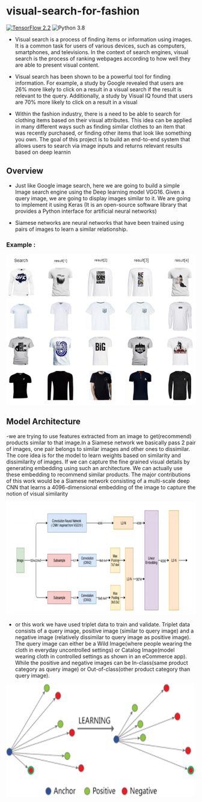 # visual-search-for-fashion
[![TensorFlow 2.2](https://img.shields.io/badge/TensorFlow-2.2-FF6F00?logo=tensorflow)](https://github.com/tensorflow/tensorflow/releases/tag/v2.2.0)
![Python 3.8](https://img.shields.io/badge/Python-3.8-3776AB)

- Visual search is a process of finding items or information using images. It is a common task for users of various devices, such as computers, smartphones, and televisions. In the context of search engines, visual search is the process of ranking webpages according to how well they are able to present visual content.

- Visual search has been shown to be a powerful tool for finding information. For example, a study by Google revealed that users are 26% more likely to click on a result in a visual search if the result is relevant to the query. Additionally, a study by Visual IQ found that users are 70% more likely to click on a result in a visual

- Within the fashion industry, there is a need to be able to search for clothing items based on their visual attributes. This idea can be applied in many different ways such as finding similar clothes to an item that was recently purchased, or finding other items that look like something you own. The goal of this project is to build an end-to-end system that allows users to search via image inputs and returns relevant results based on deep learnin

## Overview 

- Just like Google image search, here we are going to build a simple Image search engine using the Deep learning model VGG16. Given a query image, we are going to display images similar to it. We are going to implement it using Keras (It is an open-source software library that provides a Python interface for artificial neural networks)

- Siamese networks are neural networks that have been trained using pairs of images to learn a similar relationship.

### Example :

<img src="images/result2.png" width="800" height="400"/>



## Model Architecture

-we are trying to use features extracted from an image to get(recommend) products similar to that image.In a Siamese network we basically pass 2 pair of images, one pair belongs to similar images and other ones to dissimilar. The core idea is for the model to learn weights based on similarity and dissimilarity of images. If we can capture the fine grained visual details by generating embedding using such an architecture. We can actually use these embedding to recommend similar products. The major contributions of this work would be a Siamese network consisting of a multi-scale deep CNN that learns a 4096-dimensional embedding of the image to capture the notion of visual similarity

<img src="images/model4.png" width="800" height="300"/>


- or this work we have used triplet data to train and validate. Triplet data consists of a query image, positive image (similar to query image) and a negative image (relatively dissimilar to query image as positive image). The query image can either be a Wild Image(where people wearing the cloth in everyday uncontrolled settings) or Catalog Image(model wearing cloth in controlled settings as shown in an eCommerce app). While the positive and negative images can be In-class(same product category as query image) or Out-of-class(other product category than query image).

<img src="images/model3.png" width="500" height="300"/>
